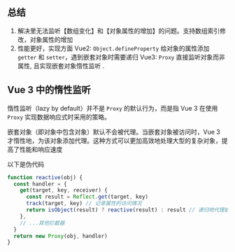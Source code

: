 ## 总结
1. 解决里无法监听【数组变化】和【对象属性的增加】的问题。支持数组索引修改，对象属性的增加
2. 性能更好，实现方面
	Vue2: `Object.defineProperty` 给对象的属性添加 `getter` 和 `setter`，遇到嵌套对象时需要递归
	Vue3: `Proxy` 直接监听对象而非属性, 且实现嵌套对象惰性监听 . 
	
	

## Vue 3 中的惰性监听
惰性监听（lazy by default）并不是 `Proxy` 的默认行为，而是指 Vue 3 在使用 `Proxy` 实现数据响应式时采用的策略。

嵌套对象（即对象中包含对象）默认不会被代理。当嵌套对象被访问时，Vue 3 才惰性地，为该对象添加代理。这种方式可以更加高效地处理大型的复杂对象，提高了性能和响应速度

以下是伪代码
```js
function reactive(obj) {
  const handler = {
    get(target, key, receiver) {
      const result = Reflect.get(target, key)
      track(target, key) // 记录属性的访问情况
      return isObject(result) ? reactive(result) : result // 递归地代理嵌套对象
    },
    // ...其他拦截器
  }
  return new Proxy(obj, handler)
}
```
